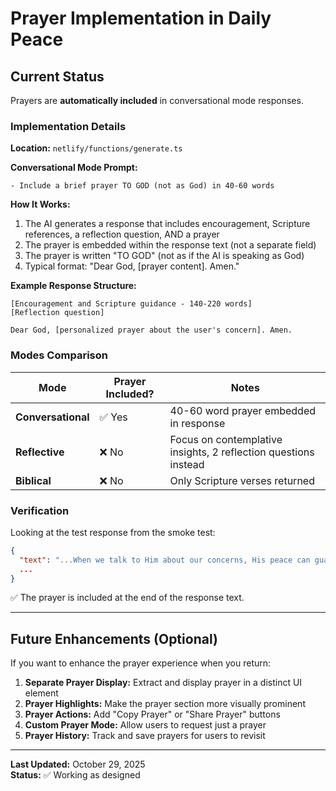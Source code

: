 # Prayer Implementation in Daily Peace

## Current Status

Prayers are **automatically included** in conversational mode responses.

### Implementation Details

**Location:** `netlify/functions/generate.ts`

**Conversational Mode Prompt:**
```
- Include a brief prayer TO GOD (not as God) in 40-60 words
```

**How It Works:**
1. The AI generates a response that includes encouragement, Scripture references, a reflection question, AND a prayer
2. The prayer is embedded within the response text (not a separate field)
3. The prayer is written "TO GOD" (not as if the AI is speaking as God)
4. Typical format: "Dear God, [prayer content]. Amen."

**Example Response Structure:**
```
[Encouragement and Scripture guidance - 140-220 words]
[Reflection question]

Dear God, [personalized prayer about the user's concern]. Amen.
```

### Modes Comparison

| Mode | Prayer Included? | Notes |
|------|----------------|-------|
| **Conversational** | ✅ Yes | 40-60 word prayer embedded in response |
| **Reflective** | ❌ No | Focus on contemplative insights, 2 reflection questions instead |
| **Biblical** | ❌ No | Only Scripture verses returned |

### Verification

Looking at the test response from the smoke test:
```json
{
  "text": "...When we talk to Him about our concerns, His peace can guard our hearts and minds, helping us feel more settled. Remember, even in times of uncertainty, God is holding you close and guiding you.\n\nAs you think about your future, try to focus on one step at a time, trusting that God will provide what you need along the way. What is one thing you can do today to help ease your worries?\n\nDear God, I come before You with my worries about the future. Help me to trust in Your presence and guidance. May Your peace fill my heart and mind as I seek to lean on You. Amen.",
  ...
}
```

✅ The prayer is included at the end of the response text.

---

## Future Enhancements (Optional)

If you want to enhance the prayer experience when you return:

1. **Separate Prayer Display:** Extract and display prayer in a distinct UI element
2. **Prayer Highlights:** Make the prayer section more visually prominent
3. **Prayer Actions:** Add "Copy Prayer" or "Share Prayer" buttons
4. **Custom Prayer Mode:** Allow users to request just a prayer
5. **Prayer History:** Track and save prayers for users to revisit

---

**Last Updated:** October 29, 2025  
**Status:** ✅ Working as designed



